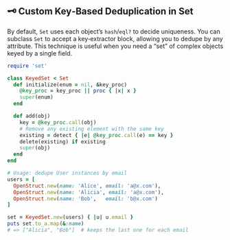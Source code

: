 ## 🗝️ Custom Key‐Based Deduplication in Set
By default, `Set` uses each object’s `hash`/`eql?` to decide uniqueness. You can subclass `Set` to accept a key‐extractor block, allowing you to dedupe by any attribute. This technique is useful when you need a “set” of complex objects keyed by a single field.

```ruby
require 'set'

class KeyedSet < Set
  def initialize(enum = nil, &key_proc)
    @key_proc = key_proc || proc { |x| x }
    super(enum)
  end

  def add(obj)
    key = @key_proc.call(obj)
    # Remove any existing element with the same key
    existing = detect { |e| @key_proc.call(e) == key }
    delete(existing) if existing
    super(obj)
  end
end

# Usage: dedupe User instances by email
users = [
  OpenStruct.new(name: 'Alice', email: 'a@x.com'),
  OpenStruct.new(name: 'Alicia', email: 'a@x.com'),
  OpenStruct.new(name: 'Bob',   email: 'b@x.com')
]

set = KeyedSet.new(users) { |u| u.email }
puts set.to_a.map(&:name)
# => ["Alicia", "Bob"]  # keeps the last one for each email
```